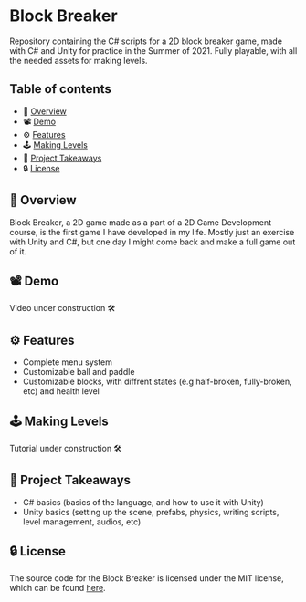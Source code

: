 # Block Breaker
Repository containing the C# scripts for a 2D block breaker game, made with C# and Unity for practice in the Summer of 2021. Fully playable, with all the needed assets for making levels. 

## Table of contents
- 🚀 [Overview](https://github.com/Ghazalmir/Block-Breaker#-overview)
- 📽 [Demo](https://github.com/Ghazalmir/Block-Breaker#-demo)
- ⚙️ [Features](https://github.com/Ghazalmir/Block-Breaker#%EF%B8%8F-features)
- 🕹 [Making Levels](https://github.com/Ghazalmir/Block-Breaker#-making-levels)
- 📝 [Project Takeaways](https://github.com/Ghazalmir/Block-Breaker#-project-takeaways)
- 🔒 [License](https://github.com/Ghazalmir/Block-Breaker#-license)

## 🚀 Overview
Block Breaker, a 2D game made as a part of a 2D Game Development course, is the first game I have developed in my life. Mostly just an exercise with Unity and C#, but one day I might come back and make a full game out of it. 

## 📽 Demo
Video under construction 🛠

## ⚙️ Features
- Complete menu system
- Customizable ball and paddle
- Customizable blocks, with diffrent states (e.g half-broken, fully-broken, etc) and health level 

## 🕹 Making Levels
Tutorial under construction 🛠

## 📝 Project Takeaways
- C# basics (basics of the language, and how to use it with Unity)
- Unity basics (setting up the scene, prefabs, physics, writing scripts, level management, audios, etc)

## 🔒 License
The source code for the Block Breaker is licensed under the MIT license, which can be found [here](https://github.com/Ghazalmir/Block-Breaker/blob/main/LICENSE).
